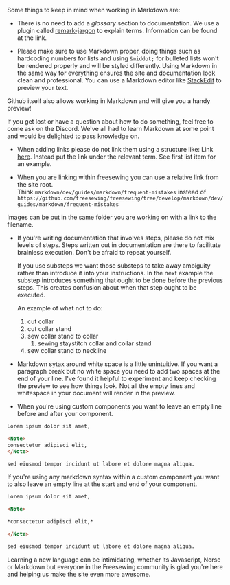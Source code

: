 Some things to keep in mind when working in Markdown are:

- There is no need to add a *glossary* section to documentation. We use a plugin called [remark-jargon](https://github.com/freesewing/freesewing/blob/develop/packages/remark-jargon/README.md) to explain terms. Information can be found at the link.

- Please make sure to use Markdown proper, doing things such as hardcoding numbers for lists and using ```&middot;``` for bulleted lists won't be rendered properly and will be styled differently. Using Markdown in the same way  for everything ensures the site and documentation look clean and professional. You can use a Markdown editor like [StackEdit](https://stackedit.io/) to preview your text.

<Note>
Github itself also allows working in Markdown and will give you a handy preview!
</Note>  

If you get lost or have a question about how to do something, feel free to come ask on the Discord. We've all had to learn Markdown at some point and would be delighted to pass knowledge on. 

- When adding links please do not link them using a structure like: Link [here](https://www.youtube.com/watch?v=dQw4w9WgXcQ). Instead put the link under the relevant term. See first list item for an example.

- When you are linking within freesewing you can use a relative link from the site root.  
Think ```markdown/dev/guides/markdown/frequent-mistakes``` instead of ```https://github.com/freesewing/freesewing/tree/develop/markdown/dev/guides/markdown/frequent-mistakes```  

Images can be put in the same folder you are working on with a link to the filename. 

- If you're writing documentation that involves steps, please do not mix levels of steps. Steps written out in documentation are there to facilitate brainless execution. Don't be afraid to repeat yourself.

    If you use substeps we want those substeps to take away ambiguity rather than introduce it into your instructions. In the next example the substep introduces something that ought to be done before the previous steps. This creates confusion about when that step ought to be executed. 

    An example of what not to do: 

    1. cut collar
    2. cut collar stand
    3.  sew collar stand to collar
        1. sewing staystitch collar and collar stand
    4. sew collar stand to neckline

- Markdown sytax around white space is a little unintuitive. If you want a paragraph break but no white space you need to add two spaces at the end of your line. I've found it helpful to experiment and keep checking the preview to see how things look. Not all the empty lines and whitespace in your document will render in the preview. 

- When you're using custom components you want to leave an empty line before and after your component. 

```markdown 
Lorem ipsum dolor sit amet,

<Note>
consectetur adipisci elit, 
</Note>

sed eiusmod tempor incidunt ut labore et dolore magna aliqua.
```

If you're using any markdown syntax within a custom component you want to also leave an empty line at the start and end of your component. 


```markdown
Lorem ipsum dolor sit amet,

<Note>

*consectetur adipisci elit,*

</Note>

sed eiusmod tempor incidunt ut labore et dolore magna aliqua.
```

Learning a new language can be intimidating, whether its Javascript, Norse or Markdown but everyone in the Freesewing community is glad you're here and helping us make the site even more awesome. 





